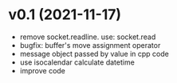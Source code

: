 # v0.1 (2021-11-17)
- remove socket.readline. use: socket.read
- bugfix: buffer's move assignment operator
- message object passed by value in cpp code
- use isocalendar calculate datetime
- improve code